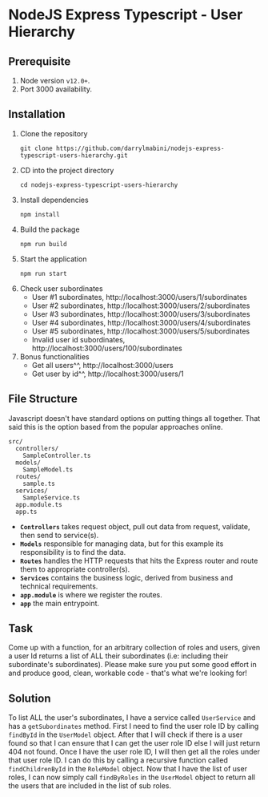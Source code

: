 # NodeJS Express Typescript - User Hierarchy

## Prerequisite
1. Node version `v12.0+`.
2. Port 3000 availability.

## Installation
1. Clone the repository
    ```console
    git clone https://github.com/darrylmabini/nodejs-express-typescript-users-hierarchy.git
    ```
2. CD into the project directory
    ```console
    cd nodejs-express-typescript-users-hierarchy
    ```
3. Install dependencies
    ```console
    npm install
    ```
4. Build the package
    ```console
    npm run build
    ```
5. Start the application
    ```console
    npm run start
    ```
6. Check user subordinates
    - User #1 subordinates, http://localhost:3000/users/1/subordinates
    - User #2 subordinates, http://localhost:3000/users/2/subordinates
    - User #3 subordinates, http://localhost:3000/users/3/subordinates
    - User #4 subordinates, http://localhost:3000/users/4/subordinates
    - User #5 subordinates, http://localhost:3000/users/5/subordinates
    - Invalid user id subordinates, http://localhost:3000/users/100/subordinates
7. Bonus functionalities
    - Get all users^^, http://localhost:3000/users
    - Get user by id^^, http://localhost:3000/users/1

## File Structure
Javascript doesn't have standard options on putting things all together. That said this is the option based from the popular approaches online.
```
src/
  controllers/
    SampleController.ts
  models/
    SampleModel.ts
  routes/
    sample.ts
  services/
    SampleService.ts
  app.module.ts
  app.ts
```
- **`Controllers`** takes request object, pull out data from request, validate, then send to service(s).
- **`Models`** responsible for managing data, but for this example its responsibility is to find the data.
- **`Routes`** handles the HTTP requests that hits the Express router and route them to appropriate controller(s).
- **`Services`** contains the business logic, derived from business and technical requirements.
- **`app.module`** is where we register the routes.
- **`app`** the main entrypoint.

## Task
Come up with a function, for an arbitrary collection of roles and users, given a user Id returns a list of ALL their subordinates (i.e: including their subordinate's subordinates). Please make sure you put some good effort in and produce good, clean, workable code - that's what we're looking for!

## Solution
To list ALL the user's subordinates, I have a service called `UserService` and has a `getSubordinates` method. First I need to find the user role ID by calling `findById` in the `UserModel` object. After that I will check if there is a user found so that I can ensure that I can get the user role ID else I will just return 404 not found. Once I have the user role ID, I will then get all the roles under that user role ID. I can do this by calling a recursive function called `findChildrenById` in the `RoleModel` object. Now that I have the list of user roles, I can now simply call `findByRoles` in the `UserModel` object to return all the users that are included in the list of sub roles.
